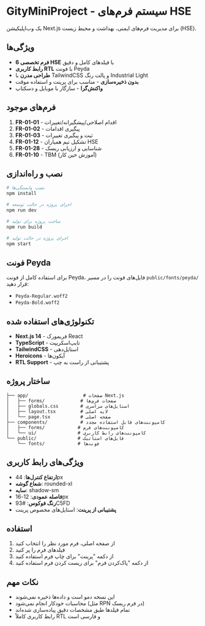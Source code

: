 # GityMiniProject - سیستم فرم‌های HSE

یک وب‌اپلیکیشن Next.js برای مدیریت فرم‌های ایمنی، بهداشت و محیط زیست (HSE).

## ویژگی‌ها

- **6 فرم تخصصی HSE** با فیلدهای کامل و دقیق
- **رابط کاربری RTL** با فونت Peyda
- **طراحی مدرن** با TailwindCSS و پالت رنگ Industrial Light
- **بدون ذخیره‌سازی** - مناسب برای پرینت و استفاده موقت
- **واکنش‌گرا** - سازگار با موبایل و دسکتاپ

## فرم‌های موجود

1. **FR-01-01** - اقدام اصلاحی/پیشگیرانه/تغییرات
2. **FR-01-02** - پیگیری اقدامات
3. **FR-01-03** - ثبت و پیگیری تغییرات
4. **FR-01-12** - تشکیل تیم همیاران HSE
5. **FR-01-28** - شناسایی و ارزیابی ریسک
6. **FR-01-10** - TBM (آموزش حین کار)

## نصب و راه‌اندازی

```bash
# نصب وابستگی‌ها
npm install

# اجرای پروژه در حالت توسعه
npm run dev

# ساخت پروژه برای تولید
npm run build

# اجرای پروژه در حالت تولید
npm start
```

## فونت Peyda

برای استفاده کامل از فونت Peyda، فایل‌های فونت را در مسیر `public/fonts/peyda/` قرار دهید:

- `Peyda-Regular.woff2`
- `Peyda-Bold.woff2`

## تکنولوژی‌های استفاده شده

- **Next.js 14** - فریمورک React
- **TypeScript** - تایپ‌اسکریپت
- **TailwindCSS** - استایل‌دهی
- **Heroicons** - آیکون‌ها
- **RTL Support** - پشتیبانی از راست به چپ

## ساختار پروژه

```
├── app/                    # صفحات Next.js
│   ├── forms/             # صفحات فرم‌ها
│   ├── globals.css        # استایل‌های سراسری
│   ├── layout.tsx         # لایه اصلی
│   └── page.tsx           # صفحه اصلی
├── components/            # کامپوننت‌های قابل استفاده مجدد
│   ├── forms/            # کامپوننت‌های فرم
│   └── ui/               # کامپوننت‌های رابط کاربری
└── public/               # فایل‌های استاتیک
    └── fonts/            # فونت‌ها
```

## ویژگی‌های رابط کاربری

- **ارتفاع کنترل‌ها**: 44px
- **شعاع گوشه**: rounded-xl
- **سایه**: shadow-sm
- **فاصله عمودی**: 12-16px
- **رنگ فوکوس**: #93C5FD
- **پشتیبانی از پرینت**: استایل‌های مخصوص پرینت

## استفاده

1. از صفحه اصلی، فرم مورد نظر را انتخاب کنید
2. فیلدهای فرم را پر کنید
3. از دکمه "پرینت" برای چاپ فرم استفاده کنید
4. از دکمه "پاک‌کردن فرم" برای ریست کردن فرم استفاده کنید

## نکات مهم

- این نسخه دمو است و داده‌ها ذخیره نمی‌شوند
- محاسبات خودکار انجام نمی‌شود (مثل RPN در فرم ریسک)
- تمام فیلدها طبق مشخصات دقیق پیاده‌سازی شده‌اند
- رابط کاربری کاملاً RTL و فارسی است

